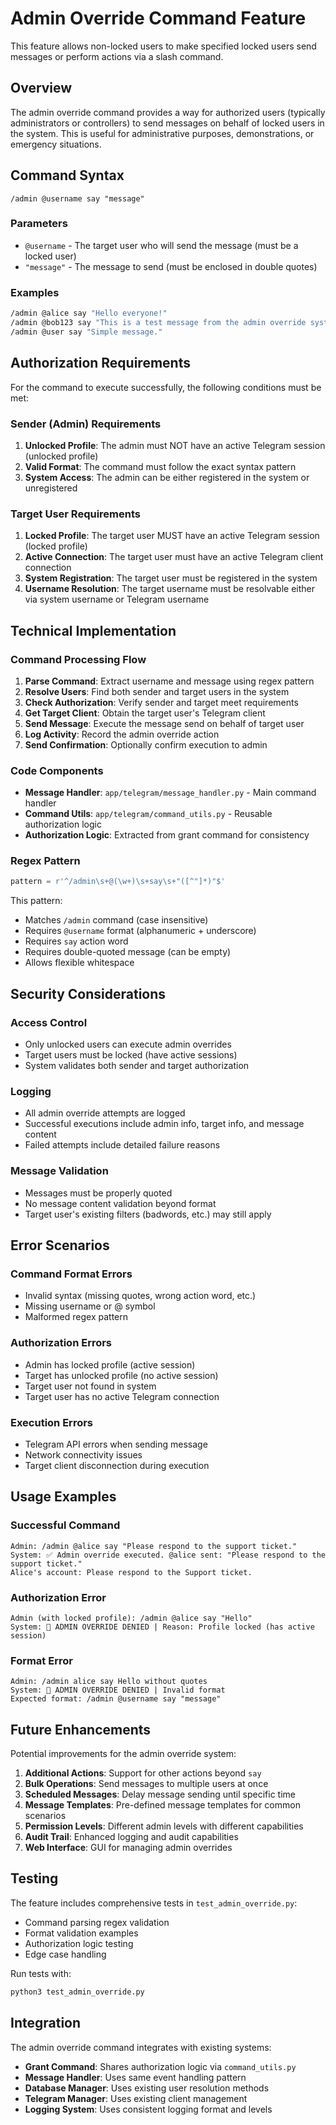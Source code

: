 # Admin Override Command Feature

This feature allows non-locked users to make specified locked users send messages or perform actions via a slash command.

## Overview

The admin override command provides a way for authorized users (typically administrators or controllers) to send messages on behalf of locked users in the system. This is useful for administrative purposes, demonstrations, or emergency situations.

## Command Syntax

```
/admin @username say "message"
```

### Parameters

- `@username` - The target user who will send the message (must be a locked user)
- `"message"` - The message to send (must be enclosed in double quotes)

### Examples

```bash
/admin @alice say "Hello everyone!"
/admin @bob123 say "This is a test message from the admin override system."
/admin @user say "Simple message."
```

## Authorization Requirements

For the command to execute successfully, the following conditions must be met:

### Sender (Admin) Requirements
1. **Unlocked Profile**: The admin must NOT have an active Telegram session (unlocked profile)
2. **Valid Format**: The command must follow the exact syntax pattern
3. **System Access**: The admin can be either registered in the system or unregistered

### Target User Requirements
1. **Locked Profile**: The target user MUST have an active Telegram session (locked profile)
2. **Active Connection**: The target user must have an active Telegram client connection
3. **System Registration**: The target user must be registered in the system
4. **Username Resolution**: The target username must be resolvable either via system username or Telegram username

## Technical Implementation

### Command Processing Flow

1. **Parse Command**: Extract username and message using regex pattern
2. **Resolve Users**: Find both sender and target users in the system
3. **Check Authorization**: Verify sender and target meet requirements
4. **Get Target Client**: Obtain the target user's Telegram client
5. **Send Message**: Execute the message send on behalf of target user
6. **Log Activity**: Record the admin override action
7. **Send Confirmation**: Optionally confirm execution to admin

### Code Components

- **Message Handler**: `app/telegram/message_handler.py` - Main command handler
- **Command Utils**: `app/telegram/command_utils.py` - Reusable authorization logic
- **Authorization Logic**: Extracted from grant command for consistency

### Regex Pattern

```python
pattern = r'^/admin\s+@(\w+)\s+say\s+"([^"]*)"$'
```

This pattern:
- Matches `/admin` command (case insensitive)
- Requires `@username` format (alphanumeric + underscore)
- Requires `say` action word
- Requires double-quoted message (can be empty)
- Allows flexible whitespace

## Security Considerations

### Access Control
- Only unlocked users can execute admin overrides
- Target users must be locked (have active sessions)
- System validates both sender and target authorization

### Logging
- All admin override attempts are logged
- Successful executions include admin info, target info, and message content
- Failed attempts include detailed failure reasons

### Message Validation
- Messages must be properly quoted
- No message content validation beyond format
- Target user's existing filters (badwords, etc.) may still apply

## Error Scenarios

### Command Format Errors
- Invalid syntax (missing quotes, wrong action word, etc.)
- Missing username or @ symbol
- Malformed regex pattern

### Authorization Errors
- Admin has locked profile (active session)
- Target has unlocked profile (no active session)
- Target user not found in system
- Target user has no active Telegram connection

### Execution Errors
- Telegram API errors when sending message
- Network connectivity issues
- Target client disconnection during execution

## Usage Examples

### Successful Command
```
Admin: /admin @alice say "Please respond to the support ticket."
System: ✅ Admin override executed. @alice sent: "Please respond to the support ticket."
Alice's account: Please respond to the Support ticket.
```

### Authorization Error
```
Admin (with locked profile): /admin @alice say "Hello"
System: 🚫 ADMIN OVERRIDE DENIED | Reason: Profile locked (has active session)
```

### Format Error
```
Admin: /admin alice say Hello without quotes
System: 🚫 ADMIN OVERRIDE DENIED | Invalid format
Expected format: /admin @username say "message"
```

## Future Enhancements

Potential improvements for the admin override system:

1. **Additional Actions**: Support for other actions beyond `say`
2. **Bulk Operations**: Send messages to multiple users at once
3. **Scheduled Messages**: Delay message sending until specific time
4. **Message Templates**: Pre-defined message templates for common scenarios
5. **Permission Levels**: Different admin levels with different capabilities
6. **Audit Trail**: Enhanced logging and audit capabilities
7. **Web Interface**: GUI for managing admin overrides

## Testing

The feature includes comprehensive tests in `test_admin_override.py`:

- Command parsing regex validation
- Format validation examples
- Authorization logic testing
- Edge case handling

Run tests with:
```bash
python3 test_admin_override.py
```

## Integration

The admin override command integrates with existing systems:

- **Grant Command**: Shares authorization logic via `command_utils.py`
- **Message Handler**: Uses same event handling pattern
- **Database Manager**: Uses existing user resolution methods
- **Telegram Manager**: Uses existing client management
- **Logging System**: Uses consistent logging format and levels
